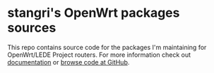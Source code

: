 # stangri's OpenWrt packages sources

This repo contains source code for the packages I'm maintaining for OpenWrt/LEDE Project routers. For more information check out [documentation](https://docs.openwrt.melmac.net) or [browse code at GitHub](https://github.com/stangri/source.openwrt.melmac.net).

<!-- markdownlint-disable MD033 -->

<script defer src='https://static.cloudflareinsights.com/beacon.min.js' data-cf-beacon='{"token": "0604edb4340d43f7882211fe581bdfdd"}'></script>
